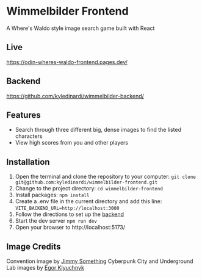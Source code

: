 # Wimmelbilder Frontend

A Where's Waldo style image search game built with React

## Live

https://odin-wheres-waldo-frontend.pages.dev/

## Backend

https://github.com/kyledinardi/wimmelbilder-backend/

## Features

- Search through three different big, dense images to find the listed characters
- View high scores from you and other players

## Installation

1. Open the terminal and clone the repository to your computer: `git clone git@github.com:kyledinardi/wimmelbilder-frontend.git`
2. Change to the project directory: `cd wimmelbilder-frontend`
3. Install packages: `npm install`
4. Create a .env file in the current directory and add this line: `VITE_BACKEND_URL=http://localhost:3000`
5. Follow the directions to set up the [backend](https://github.com/kyledinardi/wimmelbilder-backend)
6. Start the dev server `npm run dev`
7. Open your browser to http://localhost:5173/

## Image Credits

Convention image by [Jimmy Something](https://pxlcon.jimmysomething.com/)
Cyberpunk City and Underground Lab images by [Egor Klyuchnyk](https://www.artstation.com/chekavo)